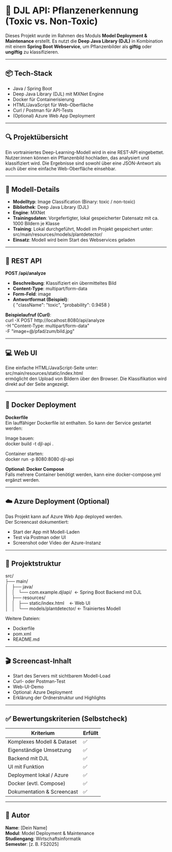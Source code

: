 # 🌿 DJL API: Pflanzenerkennung (Toxic vs. Non-Toxic)

Dieses Projekt wurde im Rahmen des Moduls **Model Deployment & Maintenance** erstellt. Es nutzt die **Deep Java Library (DJL)** in Kombination mit einem **Spring Boot Webservice**, um Pflanzenbilder als **giftig** oder **ungiftig** zu klassifizieren.

---

## 📦 Tech-Stack

- Java / Spring Boot
- Deep Java Library (DJL) mit MXNet Engine
- Docker für Containerisierung
- HTML/JavaScript für Web-Oberfläche
- Curl / Postman für API-Tests
- (Optional) Azure Web App Deployment

---

## 🔍 Projektübersicht

Ein vortrainiertes Deep-Learning-Modell wird in eine REST-API eingebettet. Nutzer:innen können ein Pflanzenbild hochladen, das analysiert und klassifiziert wird. Die Ergebnisse sind sowohl über eine JSON-Antwort als auch über eine einfache Web-Oberfläche einsehbar.

---

## 🧠 Modell-Details

- **Modelltyp**: Image Classification (Binary: toxic / non-toxic)
- **Bibliothek**: Deep Java Library (DJL)
- **Engine**: MXNet
- **Trainingsdaten**: Vorgefertigter, lokal gespeicherter Datensatz mit ca. 1000 Bildern je Klasse
- **Training**: Lokal durchgeführt, Modell im Projekt gespeichert unter:  
  src/main/resources/models/plantdetector/
- **Einsatz**: Modell wird beim Start des Webservices geladen

---

## 🔗 REST API

**POST /api/analyze**

- **Beschreibung**: Klassifiziert ein übermitteltes Bild
- **Content-Type**: multipart/form-data  
- **Form-Feld**: image  
- **Antwortformat (Beispiel)**:  
  { "className": "toxic", "probability": 0.9458 }

**Beispielaufruf (Curl)**:  
curl -X POST http://localhost:8080/api/analyze  
-H "Content-Type: multipart/form-data"  
-F "image=@/pfad/zum/bild.jpg"

---

## 💻 Web UI

Eine einfache HTML/JavaScript-Seite unter:  
src/main/resources/static/index.html  
ermöglicht den Upload von Bildern über den Browser. Die Klassifikation wird direkt auf der Seite angezeigt.

---

## 🐳 Docker Deployment

**Dockerfile**  
Ein lauffähiger Dockerfile ist enthalten. So kann der Service gestartet werden:

Image bauen:  
docker build -t djl-api .

Container starten:  
docker run -p 8080:8080 djl-api

**Optional: Docker Compose**  
Falls mehrere Container benötigt werden, kann eine docker-compose.yml ergänzt werden.

---

## ☁️ Azure Deployment (Optional)

Das Projekt kann auf Azure Web App deployed werden.  
Der Screencast dokumentiert:
- Start der App mit Modell-Laden
- Test via Postman oder UI
- Screenshot oder Video der Azure-Instanz

---

## 🧾 Projektstruktur

src/  
├── main/  
│   ├── java/  
│   │   └── com.example.djlapi/  ← Spring Boot Backend mit DJL  
│   ├── resources/  
│   │   ├── static/index.html    ← Web UI  
│   │   └── models/plantdetector/ ← Trainiertes Modell  

Weitere Dateien:  
- Dockerfile  
- pom.xml  
- README.md

---

## 🎬 Screencast-Inhalt

- Start des Servers mit sichtbarem Modell-Load
- Curl- oder Postman-Test
- Web-UI-Demo
- Optional: Azure Deployment
- Erklärung der Ordnerstruktur und Highlights

---

## ✅ Bewertungskriterien (Selbstcheck)

| Kriterium                            | Erfüllt |
|-------------------------------------|---------|
| Komplexes Modell & Dataset          | ✅       |
| Eigenständige Umsetzung             | ✅       |
| Backend mit DJL                     | ✅       |
| UI mit Funktion                     | ✅       |
| Deployment lokal / Azure            | ✅       |
| Docker (evtl. Compose)              | ✅       |
| Dokumentation & Screencast          | ✅       |

---

## 👤 Autor

**Name**: [Dein Name]  
**Modul**: Model Deployment & Maintenance  
**Studiengang**: Wirtschaftsinformatik  
**Semester**: [z. B. FS2025]  
